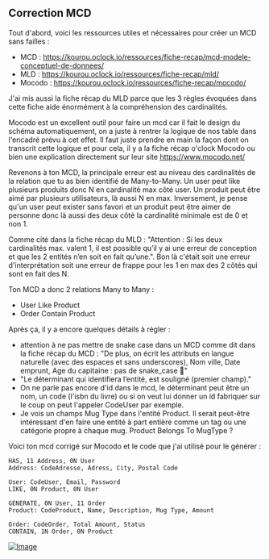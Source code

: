 ## Correction MCD

Tout d'abord, voici les ressources utiles et nécessaires pour créer un MCD sans failles : 

- MCD : 
        https://kourou.oclock.io/ressources/fiche-recap/mcd-modele-conceptuel-de-donnees/
- MLD : 
        https://kourou.oclock.io/ressources/fiche-recap/mld/
- Mocodo : 
        https://kourou.oclock.io/ressources/fiche-recap/mocodo/
  
J'ai mis aussi la fiche récap du MLD parce que les 3 règles évoquées dans cette fiche aide énormément à la compréhension des cardinalités.

Mocodo est un excellent outil pour faire un mcd car il fait le design du schéma automatiquement, on a juste à rentrer la logique de nos table dans l'encadré prévu à cet effet. Il faut juste prendre en main la façon dont on transcrit cette logique et pour cela, il y a la fiche récap o'clock Mocodo ou bien une explication directement sur leur site https://www.mocodo.net/

Revenons à ton MCD, la principale erreur est au niveau des cardinalités de la relation que tu as bien identifié de Many-to-Many. Un user peut like plusieurs produits donc N en cardinalité max côté user. Un produit peut être aimé par plusieurs utilisateurs, là aussi N en max. Inversement, je pense qu'un user peut exister sans favori et un produit peut être aimer de personne donc là aussi des deux côté la cardinalité minimale est de 0 et non 1.

Comme cité dans la fiche récap du MLD : "Attention : Si les deux cardinalités max. valent 1, il est possible qu’il y ai une erreur de conception et que les 2 entités n’en soit en fait qu’une.". Bon là c'était soit une erreur d'interprétation soit une erreur de frappe pour les 1 en max des 2 côtés qui sont en fait des N.

Ton MCD a donc 2 relations Many to Many :
- User Like Product
- Order Contain Product

Après ça, il y a encore quelques détails à régler  :

- attention à ne pas mettre de snake case dans un MCD comme dit dans la fiche récap du MCD : "De plus, on écrit les attributs en langue naturelle (avec des espaces et sans underscores), Nom ville, Date emprunt, Age du capitaine : pas de snake_case 🐍"
- "Le déterminant qui identifiera l’entité, est souligné (premier champ)."
- On ne parle pas encore d'id dans le mcd, le déterminant peut être un nom, un code (l'isbn du livre) ou si on veut lui donner un id fabriquer sur le coup on peut l'appeler CodeUser par exemple.
- Je vois un champs Mug Type dans l'entité Product. Il serait peut-être intéressant d'en faire une entité à part entière comme un tag ou une catégorie propre à chaque mug. Product Belongs To MugType ?

Voici ton mcd corrigé sur Mocodo et le code que j'ai utilisé pour le générer : 

    HAS, 11 Address, 0N User
    Address: CodeAdresse, Adress, City, Postal Code

    User: CodeUser, Email, Password
    LIKE, 0N Product, 0N User

    GENERATE, 0N User, 11 Order
    Product: CodeProduct, Name, Description, Mug Type, Amount

    Order: CodeOrder, Total Amount, Status
    CONTAIN, 1N Order, 0N Product

[![Image](https://i.goopics.net/v8f4gr.jpg)](https://goopics.net/i/v8f4gr)
